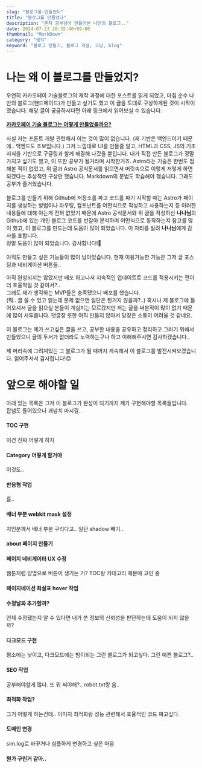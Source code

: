 ```yaml
---
slug: "블로그를-만들었다"
title: "블로그를 만들었다"
description: "혼자 공부삼아 만들어본 나만의 블로그.."
date: 2024-07-23 20:32:40+09:00
thumbnail: "MarkDown"
category: "생각"
keyword: "블로그 만들기, 블로그 개설, 코딩, blog"
---
```

# 나는 왜 이 블로그를 만들었지?
우연히 카카오페이 기술블로그의 제작 과정에 대한 포스트를 읽게 되었고, 마침 순수 나만의 블로그(핸드메이드)가 만들고 싶기도 했고 이 글을 토대로 구상하게된 것이 시작이였습니다.
해당 글이 궁금하시다면 아래 링크에서 읽어보실 수 있습니다.  
<br>
[**카카오페이 기술 블로그는 어떻게 만들었을까요?**](https://tech.kakaopay.com/post/kakaopay-techlog/)  
<br>
사실 저는 프론트 개발 관련해서 아는 것이 많이 없습니다. (제 기반은 백엔드이기 때문에.. 백엔드도 초보입니다.) 그저 느낌대로 UI를 만들줄 알고, HTML과 CSS, JS의 기초 지식을 기반으로 구글링과 함께 해결해 나갔을 뿐입니다.
내가 직접 만든 블로그가 정말 가지고 싶기도 했고, 이 또한 공부가 될거라며 시작한거죠. Astro라는 기술은 한번도 접해본 적이 없었고, 위 글과 Astro 공식문서를 읽으면서 머릿속으로 이렇게 저렇게 하면 되겠다는 추상적인 구상만 했습니다. Markdown의 문법도 학습해야 했습니다. 그래도 공부가 즐거웠습니다.  
<br>
블로그를 만들기 위해 Github에 저장소를 파고 코드를 짜기 시작할 때는 Astro가 페이지를 생성하는 방법이나 라우팅, 컴포넌트를 어떤식으로 작성하고 사용하는지 등
이러한 내용들에 대해 아는게 전혀 없었기 때문에 Astro 공식문서와 위 글을 작성하신 **나나님**의 Github에 있는 개인 블로그 코드를 번갈아 분석하며 어떤식으로 동작하는지 참고를 많이 했고, 
이 블로그를 만드는데 도움이 많이 되었습니다. 이 자리를 빌려 **나나님**에게 감사를 표합니다.  
정말 도움이 많이 되었습니다. 감사합니다!🙏  
<br>
아직도 만들고 싶은 기능들이 많이 남아있습니다.
현재 이용가능한 기능은 그저 글 포스팅과 네비게이션 버튼들..

아직 완성되지는 않았지만 배포 하고나서 지속적인 업데이트로 코드를 적용시키는 편이 더 효율적일 것 같아서?..  
그래도 제가 생각하는 MVP들은 충족됐으니 배포를 했습니다.  
(뭐.. 글 쓸 수 있고 읽는데 문제 없으면 일단은 된거지 않을까?..)
혹시나 제 블로그에 들어오셔서 글을 읽으실 분들이 계실지는 모르겠지만 저는 글을 써본적이 많이 없기 때문에 많이 서투릅니다.
댓글창 또한 아직 만들지 않아서 당장은 소통이 어려울 것 같네요.  
<br>
이 블로그는 제가 쓰고싶은 글을 쓰고, 공부한 내용을 공유하고 정리하고 그러기 위해서 만들었으니 글의 두서가 없더라도 노력하는구나 하고 이해해주시면 감사하겠습니다..  
<br>
제 머리속에 그려져있는 그 블로그가 될 때까지 계속해서 이 블로그를 발전시켜보겠습니다. 읽어주셔서 감사합니다!😊





# 앞으로 해야할 일
아래 있는 목록은 그저 이 블로그가 완성이 되기까지 제가 구현해야할 목록들입니다.  
잡념도 들어있으나 괘념치 마시길..
#### TOC 구현
이건 진짜 어떻게 하지
#### Category 어떻게 할거야
이것도..
#### 반응형 작업
흠..
#### 배너 부분 webkit mask 설정
지인분께서 배너 부분 구리다고.. 일단 shadow 빼기..
#### about 페이지 만들기
#### 페이지 네비게이터 UX 수정
웹툰처럼 양옆으로 버튼이 생기는 거? TOC랑 카테고리 때문에 고민 중
#### 페이지네이션 화살표 hover 작업
#### 수정날짜 추가할까?
언제 수정됐는지 알 수 있다면 내가 쓴 정보의 신뢰성을 판단하는데 도움이 되지 않을까?
#### 다크모드 구현
평소에는 낮이고, 다크모드에는 밤이되는 그런 블로그가 되고싶다. 그런 예쁜 블로그?..
#### SEO 작업
공부해야할게 많다. 또 뭐 써야해?.. robot.txt랑 음..
#### 최적화 작업?
그거 어떻게 하는건데.. 이미지 최적화랑 성능 관련해서 효율적인 코드 짜고싶다.
#### 도메인 변경
sim.log로 바꾸거나 심플하게 변경하고 싶은 마음
#### 뭔가 구린거 같아..
